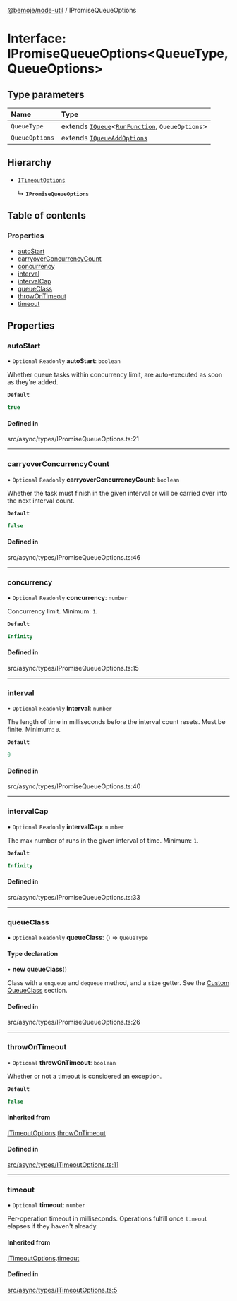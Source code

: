 [@bemoje/node-util](/docs/index.md) / IPromiseQueueOptions

# Interface: IPromiseQueueOptions<QueueType, QueueOptions\>

## Type parameters

| Name | Type |
| :------ | :------ |
| `QueueType` | extends [`IQueue`](/docs/interfaces/IQueue.md)<[`RunFunction`](/docs/index.md#runfunction), `QueueOptions`\> |
| `QueueOptions` | extends [`IQueueAddOptions`](/docs/interfaces/IQueueAddOptions.md) |

## Hierarchy

- [`ITimeoutOptions`](/docs/interfaces/ITimeoutOptions.md)

  ↳ **`IPromiseQueueOptions`**

## Table of contents

### Properties

- [autoStart](/docs/interfaces/IPromiseQueueOptions.md#autostart)
- [carryoverConcurrencyCount](/docs/interfaces/IPromiseQueueOptions.md#carryoverconcurrencycount)
- [concurrency](/docs/interfaces/IPromiseQueueOptions.md#concurrency)
- [interval](/docs/interfaces/IPromiseQueueOptions.md#interval)
- [intervalCap](/docs/interfaces/IPromiseQueueOptions.md#intervalcap)
- [queueClass](/docs/interfaces/IPromiseQueueOptions.md#queueclass)
- [throwOnTimeout](/docs/interfaces/IPromiseQueueOptions.md#throwontimeout)
- [timeout](/docs/interfaces/IPromiseQueueOptions.md#timeout)

## Properties

### autoStart

• `Optional` `Readonly` **autoStart**: `boolean`

Whether queue tasks within concurrency limit, are auto-executed as soon as they're added.

**`Default`**

```ts
true
```

#### Defined in

src/async/types/IPromiseQueueOptions.ts:21

___

### carryoverConcurrencyCount

• `Optional` `Readonly` **carryoverConcurrencyCount**: `boolean`

Whether the task must finish in the given interval or will be carried over into the next interval count.

**`Default`**

```ts
false
```

#### Defined in

src/async/types/IPromiseQueueOptions.ts:46

___

### concurrency

• `Optional` `Readonly` **concurrency**: `number`

Concurrency limit.
Minimum: `1`.

**`Default`**

```ts
Infinity
```

#### Defined in

src/async/types/IPromiseQueueOptions.ts:15

___

### interval

• `Optional` `Readonly` **interval**: `number`

The length of time in milliseconds before the interval count resets. Must be finite.
	Minimum: `0`.

**`Default`**

```ts
0
```

#### Defined in

src/async/types/IPromiseQueueOptions.ts:40

___

### intervalCap

• `Optional` `Readonly` **intervalCap**: `number`

The max number of runs in the given interval of time.
Minimum: `1`.

**`Default`**

```ts
Infinity
```

#### Defined in

src/async/types/IPromiseQueueOptions.ts:33

___

### queueClass

• `Optional` `Readonly` **queueClass**: () => `QueueType`

#### Type declaration

• **new queueClass**()

Class with a `enqueue` and `dequeue` method, and a `size` getter. See the [Custom QueueClass](https://github.com/sindresorhus/p-queue#custom-queueclass) section.

#### Defined in

src/async/types/IPromiseQueueOptions.ts:26

___

### throwOnTimeout

• `Optional` **throwOnTimeout**: `boolean`

Whether or not a timeout is considered an exception.

**`Default`**

```ts
false
```

#### Inherited from

[ITimeoutOptions](/docs/interfaces/ITimeoutOptions.md).[throwOnTimeout](/docs/interfaces/ITimeoutOptions.md#throwontimeout)

#### Defined in

[src/async/types/ITimeoutOptions.ts:11](https://github.com/bemoje/bemoje-node-util/blob/957547c/src/async/types/ITimeoutOptions.ts#L11)

___

### timeout

• `Optional` **timeout**: `number`

Per-operation timeout in milliseconds. Operations fulfill once `timeout` elapses if they haven't already.

#### Inherited from

[ITimeoutOptions](/docs/interfaces/ITimeoutOptions.md).[timeout](/docs/interfaces/ITimeoutOptions.md#timeout)

#### Defined in

[src/async/types/ITimeoutOptions.ts:5](https://github.com/bemoje/bemoje-node-util/blob/957547c/src/async/types/ITimeoutOptions.ts#L5)
